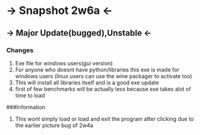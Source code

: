 # -> Snapshot 2w6a <-
## -> Major Update(bugged),Unstable <-

### Changes
1. Exe file for windows users(gui version)
2. For anyone who doesnt have python/libraries this exe is made for windows users (linux users can use the wine packager to activate too)
3. This will install all libraries itself and is a good exe update
4. first of few benchmarks will be actually less because exe takes alot of time to load

###Information
1. This wont simply load or load and exit the program after clicking due to the earlier picture bug of 2w4a

